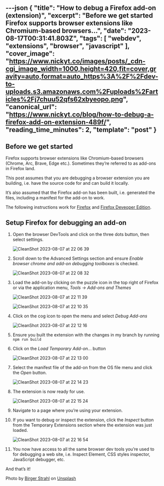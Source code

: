 ---json
{
  "title": "How to debug a Firefox add-on (extension)",
  "excerpt": "Before we get started   Firefox supports browser extensions like Chromium-based browsers...",
  "date": "2023-08-17T00:31:41.803Z",
  "tags": [
    "webdev",
    "extensions",
    "browser",
    "javascript"
  ],
  "cover_image": "https://www.nickyt.co/images/posts/_cdn-cgi_image_width=1000,height=420,fit=cover,gravity=auto,format=auto_https%3A%2F%2Fdev-to-uploads.s3.amazonaws.com%2Fuploads%2Farticles%2Fj7chuu52qfs62xbyeopo.png",
  "canonical_url": "https://www.nickyt.co/blog/how-to-debug-a-firefox-add-on-extension-489f/",
  "reading_time_minutes": 2,
  "template": "post"
}
---

## Before we get started

Firefox supports browser extensions like Chromium-based browsers (Chrome, Arc, Brave, Edge etc.). Sometimes they’re referred to as add-ons in Firefox land.

This post assumes that you are debugging a browser extension you are building, i.e. have the source code for and can build it locally.

It’s also assumed that the Firefox add-on has been built, i.e. generated the files, including a manifest for the add-on to work.

The following instructions work for [Firefox](https://www.mozilla.org/firefox/new/) and [Firefox Deveoper Edition](https://www.mozilla.org/en-CA/firefox/developer/).

## Setup Firefox for debugging an add-on

1. Open the browser DevTools and click on the three dots button, then select settings.

    ![CleanShot 2023-08-07 at 22 06 39](https://www.nickyt.co/images/posts/_open-sauced_ai_assets_833231_25871029-29b0-4c49-86a3-174014e97076)

1. Scroll down to the Advanced Settings section and ensure _Enable browser chrome and add-on debugging toolboxes_ is checked.

    ![CleanShot 2023-08-07 at 22 08 32](https://www.nickyt.co/images/posts/_uploads_articles_jqzi6ldp2t3ns7dnzc6i.png)

1. Load the add-on by clicking on the puzzle icon in the top right of Firefox or via the application menu, _Tools -> Add-ons and Themes_

    ![CleanShot 2023-08-07 at 22 11 39](https://www.nickyt.co/images/posts/_open-sauced_ai_assets_833231_fa5a3994-2415-4ba8-a156-7b54a467016b)

    ![CleanShot 2023-08-07 at 22 10 35](https://www.nickyt.co/images/posts/_open-sauced_ai_assets_833231_45e479cd-c8e5-4f22-b7e6-575651a5f94b)

1. Click on the cog icon to open the menu and select _Debug Add-ons_

    ![CleanShot 2023-08-07 at 22 12 16](https://www.nickyt.co/images/posts/_open-sauced_ai_assets_833231_c7b2c5ee-f0ba-48ad-b440-ee9e747be2d5)

1. Ensure you built the extension with the changes in my branch by running `npm run build`

1. Click on the _Load Temporary Add-on.._. button

    ![CleanShot 2023-08-07 at 22 13 00](https://www.nickyt.co/images/posts/_open-sauced_ai_assets_833231_f5aa56b3-9303-4d5b-99c4-6381fcb4c980)

1. Select the manifest file of the add-on from the OS file menu and click the _Open_ button.

    ![CleanShot 2023-08-07 at 22 14 23](https://www.nickyt.co/images/posts/_open-sauced_ai_assets_833231_6ff9b4e7-3ca1-4201-b9d4-e72c82183e4b)

1. The extension is now ready for use.

    ![CleanShot 2023-08-07 at 22 15 24](https://www.nickyt.co/images/posts/_open-sauced_ai_assets_833231_6c681751-ec7d-44e5-90ec-3f6cee39edfa)

1. Navigate to a page where you’re using your extension.

1. If you want to debug or inspect the extension, click the _Inspect_ button from the Temporary Extensions section where the extension was just loaded.

    ![CleanShot 2023-08-07 at 22 16 54](https://www.nickyt.co/images/posts/_open-sauced_ai_assets_833231_05b10da1-4a33-4090-8f30-88ca08d15bcc)

1. You now have access to all the same browser dev tools you’re used to for debugging a web site, i.e. Inspect Element, CSS styles inspector, JavaScript debugger, etc.

And that’s it!

Photo by <a href="https://unsplash.com/@bist31?utm_source=unsplash&utm_medium=referral&utm_content=creditCopyText">Birger Strahl</a> on <a href="https://unsplash.com/photos/fOV7nWWIwRk?utm_source=unsplash&utm_medium=referral&utm_content=creditCopyText">Unsplash</a>
